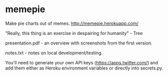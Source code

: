 memepie
=======

Make pie charts out of memes. http://memepie.herokuapp.com/

"Really, this thing is an exercise in despairing for humanity" - Tree

presentation.pdf - an overview with screenshots from the first version.

notes.txt - notes on local development/testing.

You'll need to generate your own API keys (https://apps.twitter.com/) and add them either as Heroku environment variables or directly into secrets.py.

